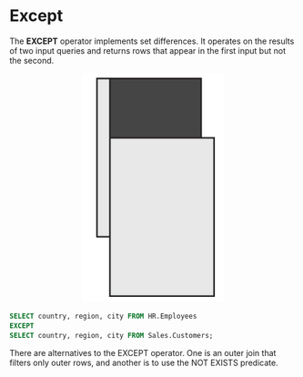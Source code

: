 # Except

The **EXCEPT** operator implements set differences. It operates on the results of two input queries and returns rows that appear in the first input but not the second.

<div style="text-align: center">
    <img alt="Except" src="./images/except.png" width="250" />
</div>

```sql
SELECT country, region, city FROM HR.Employees
EXCEPT
SELECT country, region, city FROM Sales.Customers;
```

There are alternatives to the EXCEPT operator. One is an outer join that filters only outer rows, and another is to use the NOT EXISTS predicate.
